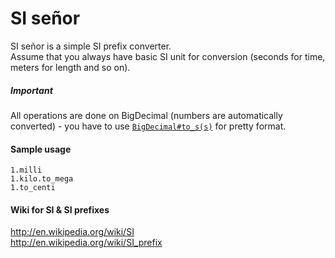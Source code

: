 SI señor
=========

SI señor is a simple SI prefix converter.<br>
Assume that you always have basic SI unit for conversion (seconds for time, meters for length and so on).

##### Important
All operations are done on BigDecimal (numbers are automatically converted) - you have to use 
[`BigDecimal#to_s(s)`](http://www.ruby-doc.org/stdlib-2.0/libdoc/bigdecimal/rdoc/BigDecimal.html#method-i-to_s) for pretty format.

#### Sample usage
`1.milli`<br>
`1.kilo.to_mega`<br>
`1.to_centi`<br>

#### Wiki for SI & SI prefixes
http://en.wikipedia.org/wiki/SI<br>
http://en.wikipedia.org/wiki/SI_prefix<br>
